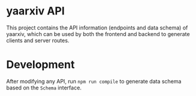 # yaarxiv API

This project contains the API information (endpoints and data schema) of yaarxiv, which can be used by both the frontend and backend to generate clients and server routes.

# Development

After modifying any API, run `npm run compile` to generate data schema based on the `Schema` interface.

